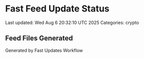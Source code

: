 # Fast Feed Update Status
Last updated: Wed Aug  6 20:32:10 UTC 2025
Categories: crypto

## Feed Files Generated

Generated by Fast Updates Workflow
